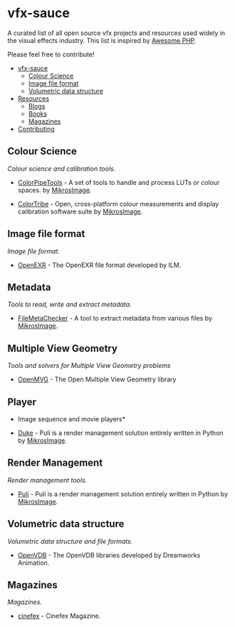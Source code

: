 vfx-sauce
=========

A curated list of all open source vfx projects and resources used widely in the visual effects industry. This list is inspired by [Awesome PHP](https://github.com/ziadoz/awesome-php).

Please feel free to contribute!

* [vfx-sauce](#vfx-sauce)
  * [Colour Science](#colour-science)
  * [Image file format](#image-file-format)
  * [Volumetric data structure](#volumetric-data-structure)
* [Resources](#resources)
  * [Blogs](#blogs)
  * [Books](#books)
  * [Magazines](#magazines)
* [Contributing](#contributing)

## Colour Science
*Colour science and calibration tools.*

* [ColorPipeTools](http://opensource.mikrosimage.eu/colorPipe.html) - A set of tools to handle and process LUTs or colour spaces. by [MikrosImage](http://www.mikrosimage.eu/).

* [ColorTribe](http://opensource.mikrosimage.eu/colortribe.html) - Open, cross-platform colour measurements and display calibration software suite by [MikrosImage](http://www.mikrosimage.eu/).

## Image file format
*Image file format.*

* [OpenEXR](http://openexr.com) - The OpenEXR file format developed by ILM.

## Metadata
*Tools to read, write and extract metadata.*

* [FileMetaChecker](http://opensource.mikrosimage.eu/fileMetaChecker.html) - A tool to extract metadata from various files by [MikrosImage](http://www.mikrosimage.eu/).

## Multiple View Geometry
*Tools and solvers for Multiple View Geometry
problems*

* [OpenMVG](http://opensource.mikrosimage.eu/openmvg.html) - The Open Multiple View Geometry library


## Player
* Image sequence and movie players*

* [Duke](http://opensource.mikrosimage.eu/duke.html) - Puli is a render management solution entirely written in Python by [MikrosImage](http://www.mikrosimage.eu/).


## Render Management
*Render management tools.*

* [Puli](http://opensource.mikrosimage.eu/puli.html) - Puli is a render management solution entirely written in Python by [MikrosImage](http://www.mikrosimage.eu/).

## Volumetric data structure
*Volumetric data structure and file formats.*

* [OpenVDB](http://openvdb.org/) - The OpenVDB libraries developed by Dreamworks Animation.

## Magazines
*Magazines.*

* [cinefex](http://www.cinefex.com/) - Cinefex Magazine.

